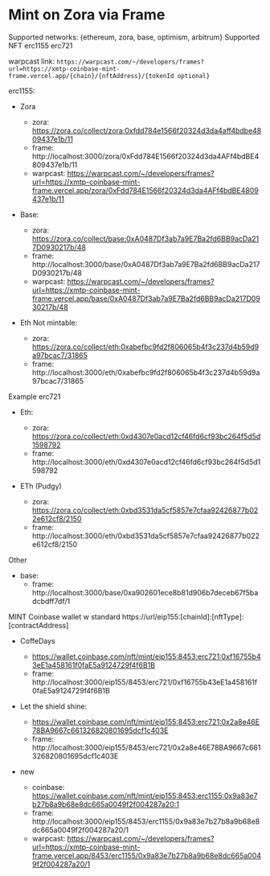 # Mint on Zora via Frame

Supported networks: {ethereum, zora, base, optimism, arbitrum}
Supported NFT erc1155 erc721

warpcast link: `https://warpcast.com/~/developers/frames?url=https://xmtp-coinbase-mint-frame.vercel.app/{chain}/{nftAddress}/{tokenId optional}`

erc1155:
* Zora
  * zora: https://zora.co/collect/zora:0xfdd784e1566f20324d3da4aff4bdbe4809437e1b/11
  * frame: http://localhost:3000/zora/0xFdd784E1566f20324d3da4AFf4bdBE4809437e1b/11
  * warpcast: https://warpcast.com/~/developers/frames?url=https://xmtp-coinbase-mint-frame.vercel.app/zora/0xFdd784E1566f20324d3da4AFf4bdBE4809437e1b/11

* Base:
  * zora: https://zora.co/collect/base:0xA0487Df3ab7a9E7Ba2fd6BB9acDa217D0930217b/48
  * frame: http://localhost:3000/base/0xA0487Df3ab7a9E7Ba2fd6BB9acDa217D0930217b/48
  * warpcast: https://warpcast.com/~/developers/frames?url=https://xmtp-coinbase-mint-frame.vercel.app/base/0xA0487Df3ab7a9E7Ba2fd6BB9acDa217D0930217b/48

* Eth Not mintable:
  * zora: https://zora.co/collect/eth:0xabefbc9fd2f806065b4f3c237d4b59d9a97bcac7/31865
  * frame: http://localhost:3000/eth/0xabefbc9fd2f806065b4f3c237d4b59d9a97bcac7/31865

Example erc721
* Eth:
  * zora: https://zora.co/collect/eth:0xd4307e0acd12cf46fd6cf93bc264f5d5d1598792
  * frame: http://localhost:3000/eth/0xd4307e0acd12cf46fd6cf93bc264f5d5d1598792

* ETh (Pudgy)
  * zora: https://zora.co/collect/eth:0xbd3531da5cf5857e7cfaa92426877b022e612cf8/2150
  * frame: http://localhost:3000/eth/0xbd3531da5cf5857e7cfaa92426877b022e612cf8/2150

Other
* base:
  * frame: http://localhost:3000/base/0xa902601ece8b81d906b7deceb67f5badcbdff7df/1

MINT Coinbase wallet w standard https://url/eip155:[chainId]:[nftType]:[contractAddress]
* CoffeDays
  * https://wallet.coinbase.com/nft/mint/eip155:8453:erc721:0xf16755b43eE1a458161f0faE5a9124729f4f6B1B
  * frame: http://localhost:3000/eip155/8453/erc721/0xf16755b43eE1a458161f0faE5a9124729f4f6B1B

* Let the shield shine:
  * https://wallet.coinbase.com/nft/mint/eip155:8453:erc721:0x2a8e46E78BA9667c661326820801695dcf1c403E
  * frame: http://localhost:3000/eip155/8453/erc721/0x2a8e46E78BA9667c661326820801695dcf1c403E

* new
  * coinbase: https://wallet.coinbase.com/nft/mint/eip155:8453:erc1155:0x9a83e7b27b8a9b68e8dc665a0049f2f004287a20:1
  * frame: http://localhost:3000/eip155/8453/erc1155/0x9a83e7b27b8a9b68e8dc665a0049f2f004287a20/1
  * warpcast: https://warpcast.com/~/developers/frames?url=https://xmtp-coinbase-mint-frame.vercel.app/8453/erc1155/0x9a83e7b27b8a9b68e8dc665a0049f2f004287a20/1